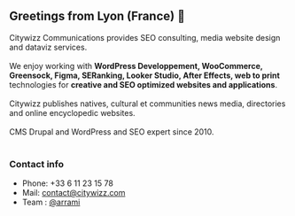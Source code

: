 ## Greetings from Lyon (France) 👋
  
Citywizz Communications provides SEO consulting, media website design and dataviz services. 
<br />
<br />
We enjoy working with **WordPress Developpement, WooCommerce, Greensock, Figma, SERanking, Looker Studio, After Effects, web to print** technologies for **creative and SEO optimized websites and applications**.
<br />
<br />
Citywizz publishes natives, cultural et communities news media, directories and online encyclopedic websites.
<br />
<br />
CMS Drupal and WordPress and SEO expert since 2010.
<br />
<br />

### Contact info

- Phone: +33 6 11 23 15 78
- Mail: contact@citywizz.com
- Team : [@arrami](https://github.com/arrami)

